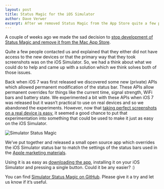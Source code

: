 ```yaml
---
layout: post
title: Status Magic for the iOS Simulator
author: Dave Verwer
excerpt: After we removed Status Magic from the App Store quite a few people contacted us and explained that they either did not have access to the new devices or that the main way that they took screenshots was on the iOS Simulator. So, we had a think about what we could do to help and came up with a solution which solves both of those issues.
---
```


A couple of weeks ago we made the sad decision to [stop development of Status Magic and remove it from the Mac App Store](http://shinydevelopment.com/blog/status-magic-and-iphone6-screen-sizes/).

Quite a few people contacted us and explained that they either did not have access to the new devices or that the primary way that they took screenshots was on the iOS Simulator. So, we had a think about what we could do to help and came up with a solution which we think solves both of those issues.

Back when iOS 7 was first released we discovered some new (private) APIs which allowed permanent modification of the status bar. These APIs allow permanent overrides for things like the current time, signal strength, WiFi bars and battery state. We experimented a bit with these APIs when iOS 7 was released but it wasn’t practical to use on real devices and so we abandoned the experiments. However, now that [taking perfect screenshots on a real device is easy](http://shinydevelopment.com/blog/status-magic-and-iphone6-screen-sizes/), it seemed a good chance to put that experimentation into something that could be used to make it just as easy on the iOS Simulator.

![Simulator Status Magic](http://shinydev.s3.amazonaws.com/blog-files/simulator-status-magic.png)

We’ve put together and released a small open source app which overrides the iOS Simulator status bar to match the settings of the status bars used in the [Apple marketing materials](http://www.apple.com/ios/).

Using it is as easy as [downloading the app](https://github.com/shinydevelopment/SimulatorStatusMagic), installing it on your iOS Simulator and pressing a single button.  Could it be any easier? :)

You can find [Simulator Status Magic on GitHub](https://github.com/shinydevelopment/SimulatorStatusMagic). Please give it a try and let us know if it’s useful.
